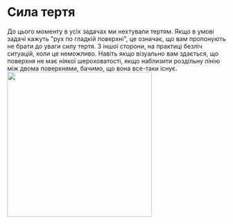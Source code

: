 # Сила тертя

<div class="space">До цього моменту в усiх задачах ми нехтували тертям. Якщо в умовi задачi кажуть "рух по гладкiй поверхнi", це означає, що вам пропонують не брати до уваги силу тертя. З iншої сторони, на практицi безлiч ситуацiй, коли це неможливо. Навiть якщо вiзуально вам здається, що поверхня не має нiякої шероховатостi, якщо наблизити роздiльну лiнiю мiж двома поверхнями, бачимо, що вона все-таки iснує.</div>

<div class="space"><img class="image" width="333" src="https://rawgit.com/chudaol/ed-era-book-physics/master/images/chapter_5/1.png"></div>